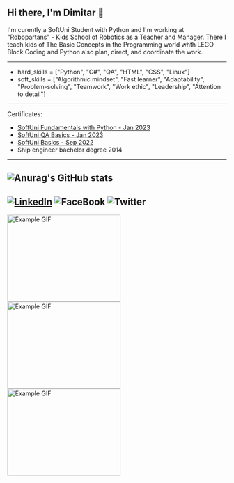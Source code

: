 ## Hi there, I'm Dimitar 👋 
I'm curently a SoftUni Student with Python and I'm working at "Robopartans" - Kids School of Robotics as a Teacher and Manager. There I teach kids of The Basic Concepts in the Programming world whth LEGO Block Coding and Python also plan, direct, and coordinate the work.

--- 
- hard_skills = ["Python", "C#", "QA", "HTML", "CSS", "Linux"]
- soft_skills = ["Algorithmic mindset", "Fast learner", "Adaptability", "Problem-solving", "Teamwork", "Work ethic", "Leadership", "Attention to detail"]
---
Certificates:
- [SoftUni Fundamentals with Python - Jan 2023](https://softuni.bg/certificates/details/167209/1ba07492)
- [SoftUni QA Basics - Jan 2023](https://softuni.bg/certificates/details/154598/7dc914b6)
- [SoftUni Basics - Sep 2022](https://softuni.bg/certificates/details/146391/dc338052)
- Ship engineer bachelor degree 2014
---
![Anurag's GitHub stats](https://github-readme-stats.vercel.app/api?username=DimitarTamahkyarov&show_icons=true&theme=highcontrast)
---
[![LinkedIn](https://img.shields.io/badge/linkedin-%230077B5.svg?style=for-the-badge&logo=linkedin&logoColor=white)](https://www.linkedin.com/in/dimitar-tamahkyarov-6a6684186/)
![FaceBook](https://img.shields.io/badge/Facebook-1877F2?style=for-the-badge&logo=facebook&logoColor=white)
![Twitter](https://img.shields.io/badge/Twitter-1DA1F2?style=for-the-badge&logo=twitter&logoColor=white)
---
<img src="https://media.giphy.com/media/AOSwwqVjNZlDO/giphy.gif" alt="Example GIF" width="260" height="200"><img src="https://media.giphy.com/media/AOSwwqVjNZlDO/giphy.gif" alt="Example GIF" width="260" height="200"><img src="https://media.giphy.com/media/AOSwwqVjNZlDO/giphy.gif" alt="Example GIF" width="260" height="200">

